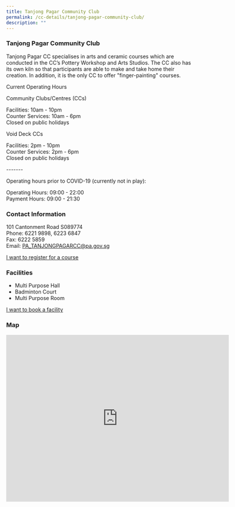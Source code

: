 ```yaml
---
title: Tanjong Pagar Community Club
permalink: /cc-details/tanjong-pagar-community-club/
description: ""
---
```

### Tanjong Pagar Community Club

Tanjong Pagar CC specialises in arts and ceramic courses which are conducted in the CC’s Pottery Workshop and Arts Studios. The CC also has its own kiln so that participants are able to make and take home their creation. In addition, it is the only CC to offer "finger-painting" courses.

Current Operating Hours  
  
Community Clubs/Centres (CCs)  
  
Facilities: 10am - 10pm  
Counter Services: 10am - 6pm  
Closed on public holidays  
  
Void Deck CCs  
  
Facilities: 2pm - 10pm  
Counter Services: 2pm - 6pm  
Closed on public holidays  
  
\-------  
  
Operating hours prior to COVID-19 (currently not in play):

Operating Hours: 09:00 - 22:00  
Payment Hours: 09:00 - 21:30

### Contact Information

101 Cantonment Road S089774  
Phone: 6221 9898, 6223 6847  
Fax: 6222 5859  
Email: [PA\_TANJONGPAGARCC@pa.gov.sg](mailto:PA_TANJONGPAGARCC@pa.gov.sg)  

[I want to register for a course](https://www.onepa.gov.sg/)

### Facilities


*   Multi Purpose Hall
*   Badminton Court
*   Multi Purpose Room

[I want to book a facility](https://www.onepa.gov.sg/)

### Map

<iframe src="https://www.google.com/maps/embed?pb=!1m18!1m12!1m3!1d3988.8287139033637!2d103.83940581533126!3d1.2761487621618717!2m3!1f0!2f0!3f0!3m2!1i1024!2i768!4f13.1!3m3!1m2!1s0x31da196c60ba3ac5%3A0x69217e0434248366!2s101%20Cantonment%20Rd%2C%20Singapore%20089774!5e0!3m2!1sen!2ssg!4v1661226170288!5m2!1sen!2ssg" width="600" height="450" style="border:0;" allowfullscreen="" loading="lazy" ></iframe>